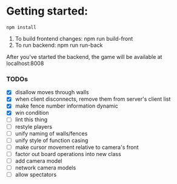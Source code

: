 # Getting started:
    npm install

1. To build frontend changes: npm run build-front
1. To run backend: npm run run-back

After you've started the backend, the game will be available at localhost:8008

### TODOs
- [x] disallow moves through walls
- [x] when client disconnects, remove them from server's client list
- [x] make fence number information dynamic
- [x] win condition
- [ ] lint this thing
- [ ] restyle players
- [ ] unify naming of walls/fences
- [ ] unify style of function casing
- [ ] make cursor movement relative to camera's front
- [ ] factor out board operations into new class
- [ ] add camera model
- [ ] network camera models
- [ ] allow spectators